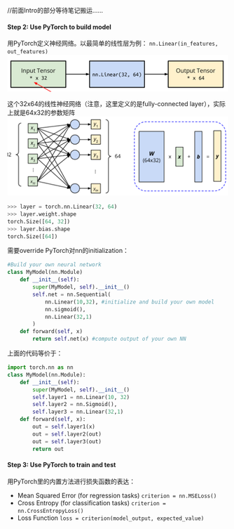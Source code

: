 //前面Intro的部分等待笔记搬运……
#### Step 2: Use PyTorch to build model
用PyTorch定义神经网络。以最简单的线性层为例：
`nn.Linear(in_features, out_features)`
![400](LinearNN_Size.png)

这个32x64的线性神经网络（注意，这里定义的是fully-connected layer），实际上就是64x32的参数矩阵
![400](NN_Shape.png)

```python
>>> layer = torch.nn.Linear(32, 64)
>>> layer.weight.shape
torch.Size([64, 32])
>>> layer.bias.shape
torch.Size([64])
```

需要override PyTorch对nn的initialization：
```python
#Build your own neural network
class MyModel(nn.Module)
	def __init__(self):
		super(MyModel, self).__init__()
		self.net = nn.Sequential(
			nn.Linear(10,32), #initialize and build your own model
			nn.sigmoid(),
			nn.Linear(32,1)
		)
	def forward(self, x)
		return self.net(x) #compute output of your own NN
```
上面的代码等价于：
```python
import torch.nn as nn 
class MyModel(nn.Module): 
	def __init__(self): 
		super(MyModel, self).__init__() 
		self.layer1 = nn.Linear(10, 32) 
		self.layer2 = nn.Sigmoid(), 
		self.layer3 = nn.Linear(32,1) 
	def forward(self, x): 
		out = self.layer1(x) 
		out = self.layer2(out) 
		out = self.layer3(out) 
		return out
```

#### Step 3: Use PyTorch to train and test
用PyTorch里的内置方法进行损失函数的表达：
- Mean Squared Error (for regression tasks) 
	`criterion = nn.MSELoss()` 
- Cross Entropy (for classification tasks) 
	`criterion = nn.CrossEntropyLoss()` 
- Loss Function
	`loss = criterion(model_output, expected_value)`